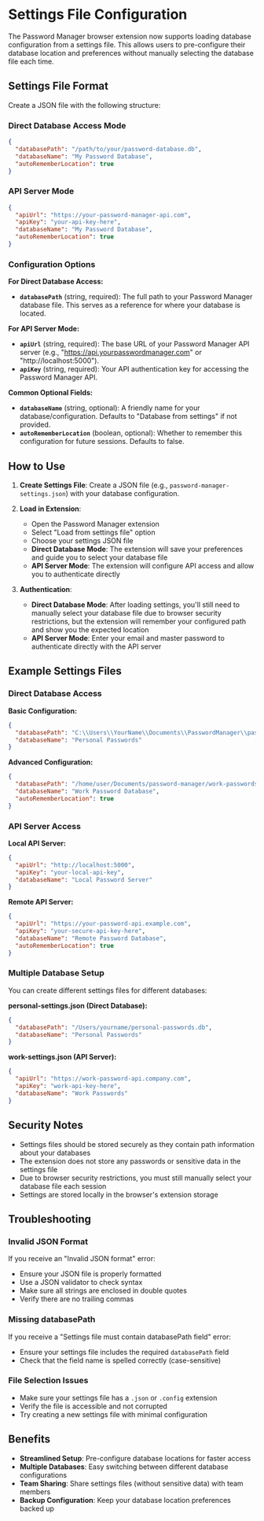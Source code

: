 # Settings File Configuration

The Password Manager browser extension now supports loading database configuration from a settings file. This allows users to pre-configure their database location and preferences without manually selecting the database file each time.

## Settings File Format

Create a JSON file with the following structure:

### Direct Database Access Mode
```json
{
  "databasePath": "/path/to/your/password-database.db",
  "databaseName": "My Password Database",
  "autoRememberLocation": true
}
```

### API Server Mode
```json
{
  "apiUrl": "https://your-password-manager-api.com",
  "apiKey": "your-api-key-here",
  "databaseName": "My Password Database",
  "autoRememberLocation": true
}
```

### Configuration Options

**For Direct Database Access:**
- **`databasePath`** (string, required): The full path to your Password Manager database file. This serves as a reference for where your database is located.

**For API Server Mode:**
- **`apiUrl`** (string, required): The base URL of your Password Manager API server (e.g., "https://api.yourpasswordmanager.com" or "http://localhost:5000").
- **`apiKey`** (string, required): Your API authentication key for accessing the Password Manager API.

**Common Optional Fields:**
- **`databaseName`** (string, optional): A friendly name for your database/configuration. Defaults to "Database from settings" if not provided.
- **`autoRememberLocation`** (boolean, optional): Whether to remember this configuration for future sessions. Defaults to false.

## How to Use

1. **Create Settings File**: Create a JSON file (e.g., `password-manager-settings.json`) with your database configuration.

2. **Load in Extension**: 
   - Open the Password Manager extension
   - Select "Load from settings file" option
   - Choose your settings JSON file
   - **Direct Database Mode**: The extension will save your preferences and guide you to select your database file
   - **API Server Mode**: The extension will configure API access and allow you to authenticate directly

3. **Authentication**: 
   - **Direct Database Mode**: After loading settings, you'll still need to manually select your database file due to browser security restrictions, but the extension will remember your configured path and show you the expected location
   - **API Server Mode**: Enter your email and master password to authenticate directly with the API server

## Example Settings Files

### Direct Database Access
**Basic Configuration:**
```json
{
  "databasePath": "C:\\Users\\YourName\\Documents\\PasswordManager\\passwords.db",
  "databaseName": "Personal Passwords"
}
```

**Advanced Configuration:**
```json
{
  "databasePath": "/home/user/Documents/password-manager/work-passwords.db",
  "databaseName": "Work Password Database",
  "autoRememberLocation": true
}
```

### API Server Access
**Local API Server:**
```json
{
  "apiUrl": "http://localhost:5000",
  "apiKey": "your-local-api-key",
  "databaseName": "Local Password Server"
}
```

**Remote API Server:**
```json
{
  "apiUrl": "https://your-password-api.example.com",
  "apiKey": "your-secure-api-key-here",
  "databaseName": "Remote Password Database",
  "autoRememberLocation": true
}
```

### Multiple Database Setup
You can create different settings files for different databases:

**personal-settings.json (Direct Database):**
```json
{
  "databasePath": "/Users/yourname/personal-passwords.db",
  "databaseName": "Personal Passwords"
}
```

**work-settings.json (API Server):**
```json
{
  "apiUrl": "https://work-password-api.company.com",
  "apiKey": "work-api-key-here",
  "databaseName": "Work Passwords"
}
```

## Security Notes

- Settings files should be stored securely as they contain path information about your databases
- The extension does not store any passwords or sensitive data in the settings file
- Due to browser security restrictions, you must still manually select your database file each session
- Settings are stored locally in the browser's extension storage

## Troubleshooting

### Invalid JSON Format
If you receive an "Invalid JSON format" error:
- Ensure your JSON file is properly formatted
- Use a JSON validator to check syntax
- Make sure all strings are enclosed in double quotes
- Verify there are no trailing commas

### Missing databasePath
If you receive a "Settings file must contain databasePath field" error:
- Ensure your settings file includes the required `databasePath` field
- Check that the field name is spelled correctly (case-sensitive)

### File Selection Issues
- Make sure your settings file has a `.json` or `.config` extension
- Verify the file is accessible and not corrupted
- Try creating a new settings file with minimal configuration

## Benefits

- **Streamlined Setup**: Pre-configure database locations for faster access
- **Multiple Databases**: Easy switching between different database configurations
- **Team Sharing**: Share settings files (without sensitive data) with team members
- **Backup Configuration**: Keep your database location preferences backed up